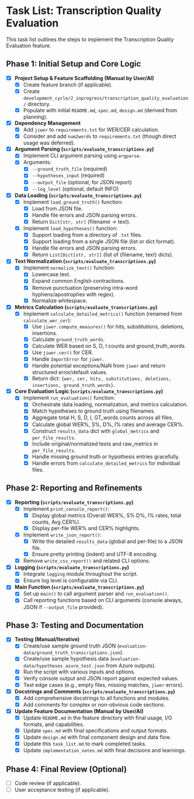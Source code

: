 # Task List: Transcription Quality Evaluation

This task list outlines the steps to implement the Transcription Quality Evaluation feature.

## Phase 1: Initial Setup and Core Logic

- [X] **Project Setup & Feature Scaffolding (Manual by User/AI)**
    - [X] Create feature branch (if applicable).
    - [X] Create `development_cycle/2_inprogress/transcription_quality_evaluation/` directory.
    - [X] Populate with initial `README.md`, `spec.md`, `design.md` (derived from planning).

- [X] **Dependency Management**
    - [X] Add `jiwer` to `requirements.txt` for WER/CER calculation.
    - [X] Consider and add `num2words` to `requirements.txt` (though direct usage was deferred).

- [X] **Argument Parsing (`scripts/evaluate_transcriptions.py`)**
    - [X] Implement CLI argument parsing using `argparse`.
    - [X] Arguments:
        - [X] `--ground_truth_file` (required)
        - [X] `--hypotheses_input` (required)
        - [X] `--output_file` (optional, for JSON report)
        - [X] `--log_level` (optional, default INFO)

- [X] **Data Loading (`scripts/evaluate_transcriptions.py`)**
    - [X] Implement `load_ground_truth()` function:
        - [X] Load from JSON file.
        - [X] Handle file errors and JSON parsing errors.
        - [X] Return `Dict[str, str]` (filename -> text).
    - [X] Implement `load_hypotheses()` function:
        - [X] Support loading from a directory of `.txt` files.
        - [X] Support loading from a single JSON file (list or dict format).
        - [X] Handle file errors and JSON parsing errors.
        - [X] Return `List[Dict[str, str]]` (list of {filename, text} dicts).

- [X] **Text Normalization (`scripts/evaluate_transcriptions.py`)**
    - [X] Implement `normalize_text()` function:
        - [X] Lowercase text.
        - [X] Expand common English contractions.
        - [X] Remove punctuation (preserving intra-word hyphens/apostrophes with regex).
        - [X] Normalize whitespace.

- [X] **Metrics Calculation (`scripts/evaluate_transcriptions.py`)**
    - [X] Implement `calculate_detailed_metrics()` function (renamed from `calculate_wer_cer`):
        - [X] Use `jiwer.compute_measures()` for hits, substitutions, deletions, insertions.
        - [X] Calculate `ground_truth_words`.
        - [X] Calculate WER based on S, D, I counts and ground_truth_words.
        - [X] Use `jiwer.cer()` for CER.
        - [X] Handle `ImportError` for `jiwer`.
        - [X] Handle potential exceptions/NaN from `jiwer` and return structured error/default values.
        - [X] Return dict: `{wer, cer, hits, substitutions, deletions, insertions, ground_truth_words}`.

- [X] **Core Evaluation Logic (`scripts/evaluate_transcriptions.py`)**
    - [X] Implement `run_evaluation()` function:
        - [X] Orchestrate data loading, normalization, and metrics calculation.
        - [X] Match hypotheses to ground truth using filenames.
        - [X] Aggregate total H, S, D, I, GT_words counts across all files.
        - [X] Calculate global WER%, S%, D%, I% rates and average CER%.
        - [X] Construct `results_data` dict with `global_metrics` and `per_file_results`.
        - [X] Include original/normalized texts and raw_metrics in `per_file_results`.
        - [X] Handle missing ground truth or hypothesis entries gracefully.
        - [X] Handle errors from `calculate_detailed_metrics` for individual files.

## Phase 2: Reporting and Refinements

- [X] **Reporting (`scripts/evaluate_transcriptions.py`)**
    - [X] Implement `print_console_report()`:
        - [X] Display global metrics (Overall WER%, S% D%, I% rates, total counts, Avg CER%).
        - [X] Display per-file WER% and CER% highlights.
    - [X] Implement `write_json_report()`:
        - [X] Write the detailed `results_data` (global and per-file) to a JSON file.
        - [X] Ensure pretty printing (indent) and UTF-8 encoding.
    - [X] Remove `write_csv_report()` and related CLI options.

- [X] **Logging (`scripts/evaluate_transcriptions.py`)**
    - [X] Integrate `logging` module throughout the script.
    - [X] Ensure log level is configurable via CLI.

- [X] **Main Function (`scripts/evaluate_transcriptions.py`)**
    - [X] Set up `main()` to call argument parser and `run_evaluation()`.
    - [X] Call reporting functions based on CLI arguments (console always, JSON if `--output_file` provided).

## Phase 3: Testing and Documentation

- [X] **Testing (Manual/Iterative)**
    - [X] Create/use sample ground truth JSON (`evaluation-data/ground_truth_transcriptions.json`).
    - [X] Create/use sample hypothesis data (`evaluation-data/hypotheses_azure_test.json` from Azure outputs).
    - [X] Run the script with various inputs and options.
    - [X] Verify console output and JSON report against expected values.
    - [X] Test edge cases (e.g., empty files, missing matches, `jiwer` errors).

- [X] **Docstrings and Comments (`scripts/evaluate_transcriptions.py`)**
    - [X] Add comprehensive docstrings to all functions and modules.
    - [X] Add comments for complex or non-obvious code sections.

- [X] **Update Feature Documentation (Manual by User/AI)**
    - [X] Update `README.md` in the feature directory with final usage, I/O formats, and capabilities.
    - [X] Update `spec.md` with final specifications and output formats.
    - [X] Update `design.md` with final component design and data flow.
    - [X] Update this `task_list.md` to mark completed tasks.
    - [X] Update `implementation_notes.md` with final decisions and learnings.

## Phase 4: Final Review (Optional)
- [ ] Code review (if applicable).
- [ ] User acceptance testing (if applicable). 